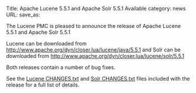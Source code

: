 Title: Apache Lucene 5.5.1 and Apache Solr 5.5.1 Available
category: news
URL: 
save_as: 

The Lucene PMC is pleased to announce the release of Apache Lucene 5.5.1 and Apache Solr 5.5.1

Lucene can be downloaded from <http://www.apache.org/dyn/closer.lua/lucene/java/5.5.1>
and Solr can be downloaded from <http://www.apache.org/dyn/closer.lua/lucene/solr/5.5.1>

Both releases contain a number of bug fixes.

See the [Lucene CHANGES.txt](/core/5_5_1/changes/Changes.html) and
[Solr CHANGES.txt](/solr/5_5_1/changes/Changes.html) files included
with the release for a full list of details.

